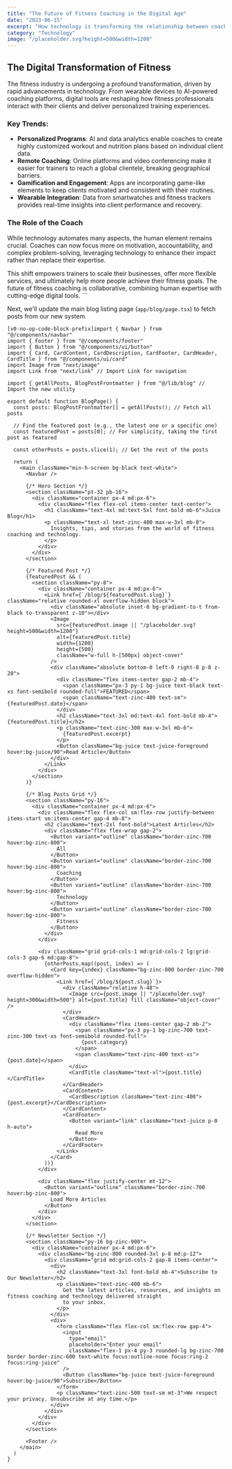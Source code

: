 ```yaml
---
title: "The Future of Fitness Coaching in the Digital Age"
date: "2023-06-15"
excerpt: "How technology is transforming the relationship between coaches and clients, and what it means for the future of fitness."
category: "Technology"
image: "/placeholder.svg?height=500&width=1200"
---
```


## The Digital Transformation of Fitness

The fitness industry is undergoing a profound transformation, driven by rapid advancements in technology. From wearable devices to AI-powered coaching platforms, digital tools are reshaping how fitness professionals interact with their clients and deliver personalized training experiences.

### Key Trends:

*   **Personalized Programs**: AI and data analytics enable coaches to create highly customized workout and nutrition plans based on individual client data.
*   **Remote Coaching**: Online platforms and video conferencing make it easier for trainers to reach a global clientele, breaking geographical barriers.
*   **Gamification and Engagement**: Apps are incorporating game-like elements to keep clients motivated and consistent with their routines.
*   **Wearable Integration**: Data from smartwatches and fitness trackers provides real-time insights into client performance and recovery.

### The Role of the Coach

While technology automates many aspects, the human element remains crucial. Coaches can now focus more on motivation, accountability, and complex problem-solving, leveraging technology to enhance their impact rather than replace their expertise.

This shift empowers trainers to scale their businesses, offer more flexible services, and ultimately help more people achieve their fitness goals. The future of fitness coaching is collaborative, combining human expertise with cutting-edge digital tools.
\`\`\`

Next, we'll update the main blog listing page (`app/blog/page.tsx`) to fetch posts from our new system.

```typescriptreact file="app/blog/page.tsx"
[v0-no-op-code-block-prefix]import { Navbar } from "@/components/navbar"
import { Footer } from "@/components/footer"
import { Button } from "@/components/ui/button"
import { Card, CardContent, CardDescription, CardFooter, CardHeader, CardTitle } from "@/components/ui/card"
import Image from "next/image"
import Link from "next/link" // Import Link for navigation

import { getAllPosts, BlogPostFrontmatter } from "@/lib/blog" // Import the new utility

export default function BlogPage() {
  const posts: BlogPostFrontmatter[] = getAllPosts(); // Fetch all posts

  // Find the featured post (e.g., the latest one or a specific one)
  const featuredPost = posts[0]; // For simplicity, taking the first post as featured

  const otherPosts = posts.slice(1); // Get the rest of the posts

  return (
    <main className="min-h-screen bg-black text-white">
      <Navbar />

      {/* Hero Section */}
      <section className="pt-32 pb-16">
        <div className="container px-4 md:px-6">
          <div className="flex flex-col items-center text-center">
            <h1 className="text-4xl md:text-5xl font-bold mb-6">Juice Blog</h1>
            <p className="text-xl text-zinc-400 max-w-3xl mb-8">
              Insights, tips, and stories from the world of fitness coaching and technology.
            </p>
          </div>
        </div>
      </section>

      {/* Featured Post */}
      {featuredPost && (
        <section className="py-8">
          <div className="container px-4 md:px-6">
            <Link href={`/blog/${featuredPost.slug}`} className="relative rounded-xl overflow-hidden block">
              <div className="absolute inset-0 bg-gradient-to-t from-black to-transparent z-10"></div>
              <Image
                src={featuredPost.image || "/placeholder.svg?height=500&width=1200"}
                alt={featuredPost.title}
                width={1200}
                height={500}
                className="w-full h-[500px] object-cover"
              />
              <div className="absolute bottom-0 left-0 right-0 p-8 z-20">
                <div className="flex items-center gap-2 mb-4">
                  <span className="px-3 py-1 bg-juice text-black text-xs font-semibold rounded-full">FEATURED</span>
                  <span className="text-zinc-400 text-sm">{featuredPost.date}</span>
                </div>
                <h2 className="text-3xl md:text-4xl font-bold mb-4">{featuredPost.title}</h2>
                <p className="text-zinc-300 max-w-3xl mb-6">
                  {featuredPost.excerpt}
                </p>
                <Button className="bg-juice text-juice-foreground hover:bg-juice/90">Read Article</Button>
              </div>
            </Link>
          </div>
        </section>
      )}

      {/* Blog Posts Grid */}
      <section className="py-16">
        <div className="container px-4 md:px-6">
          <div className="flex flex-col sm:flex-row justify-between items-start sm:items-center gap-4 mb-8">
            <h2 className="text-2xl font-bold">Latest Articles</h2>
            <div className="flex flex-wrap gap-2">
              <Button variant="outline" className="border-zinc-700 hover:bg-zinc-800">
                All
              </Button>
              <Button variant="outline" className="border-zinc-700 hover:bg-zinc-800">
                Coaching
              </Button>
              <Button variant="outline" className="border-zinc-700 hover:bg-zinc-800">
                Technology
              </Button>
              <Button variant="outline" className="border-zinc-700 hover:bg-zinc-800">
                Fitness
              </Button>
            </div>
          </div>

          <div className="grid grid-cols-1 md:grid-cols-2 lg:grid-cols-3 gap-6 md:gap-8">
            {otherPosts.map((post, index) => (
              <Card key={index} className="bg-zinc-800 border-zinc-700 overflow-hidden">
                <Link href={`/blog/${post.slug}`}>
                  <div className="relative h-48">
                    <Image src={post.image || "/placeholder.svg?height=300&width=500"} alt={post.title} fill className="object-cover" />
                  </div>
                  <CardHeader>
                    <div className="flex items-center gap-2 mb-2">
                      <span className="px-3 py-1 bg-zinc-700 text-zinc-300 text-xs font-semibold rounded-full">
                        {post.category}
                      </span>
                      <span className="text-zinc-400 text-xs">{post.date}</span>
                    </div>
                    <CardTitle className="text-xl">{post.title}</CardTitle>
                  </CardHeader>
                  <CardContent>
                    <CardDescription className="text-zinc-400">{post.excerpt}</CardDescription>
                  </CardContent>
                  <CardFooter>
                    <Button variant="link" className="text-juice p-0 h-auto">
                      Read More
                    </Button>
                  </CardFooter>
                </Link>
              </Card>
            ))}
          </div>

          <div className="flex justify-center mt-12">
            <Button variant="outline" className="border-zinc-700 hover:bg-zinc-800">
              Load More Articles
            </Button>
          </div>
        </div>
      </section>

      {/* Newsletter Section */}
      <section className="py-16 bg-zinc-900">
        <div className="container px-4 md:px-6">
          <div className="bg-zinc-800 rounded-3xl p-8 md:p-12">
            <div className="grid md:grid-cols-2 gap-8 items-center">
              <div>
                <h2 className="text-3xl font-bold mb-4">Subscribe to Our Newsletter</h2>
                <p className="text-zinc-400 mb-6">
                  Get the latest articles, resources, and insights on fitness coaching and technology delivered straight
                  to your inbox.
                </p>
              </div>
              <div>
                <form className="flex flex-col sm:flex-row gap-4">
                  <input
                    type="email"
                    placeholder="Enter your email"
                    className="flex-1 px-4 py-3 rounded-lg bg-zinc-700 border border-zinc-600 text-white focus:outline-none focus:ring-2 focus:ring-juice"
                  />
                  <Button className="bg-juice text-juice-foreground hover:bg-juice/90">Subscribe</Button>
                </form>
                <p className="text-zinc-500 text-sm mt-3">We respect your privacy. Unsubscribe at any time.</p>
              </div>
            </div>
          </div>
        </div>
      </section>

      <Footer />
    </main>
  )
}
